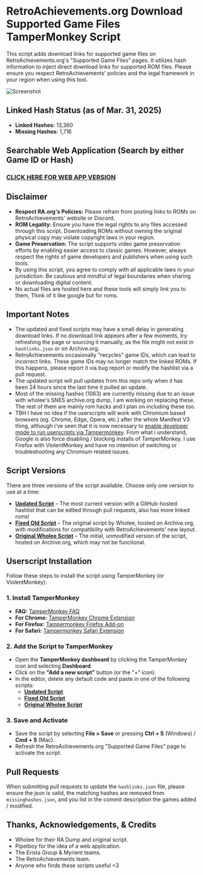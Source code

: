 # RetroAchievements.org Download Supported Game Files TamperMonkey Script

This script adds download links for supported game files on RetroAchievements.org's "Supported Game Files" pages. It utilizes hash information to inject direct download links for supported ROM files. Please ensure you respect RetroAchievements' policies and the legal framework in your region when using this tool.

![Screenshot](https://i.imgur.com/O9ad6mm.png)

## Linked Hash Status (as of Mar. 31, 2025)
- **Linked Hashes:** 13,360
- **Missing Hashes:** 1,716

## Searchable Web Application (Search by either Game ID or Hash)
### [CLICK HERE FOR WEB APP VERSION](https://mentalblank.github.io/RARomOnHashes)

## Disclaimer

- **Respect RA.org's Policies:** Please refrain from posting links to ROMs on RetroAchievements' website or Discord.
- **ROM Legality:** Ensure you have the legal rights to any files accessed through this script. Downloading ROMs without owning the original physical copy may violate copyright laws in your region.
- **Game Preservation:** The script supports video game preservation efforts by enabling easier access to classic games. However, always respect the rights of game developers and publishers when using such tools.
- By using this script, you agree to comply with all applicable laws in your jurisdiction. Be cautious and mindful of legal boundaries when sharing or downloading digital content.
- No actual files are hosted here and these tools will simply link you to them, Think of it like google but for roms.

## Important Notes

- The updated and fixed scripts may have a small delay in generating download links. If no download link appears after a few moments, try refreshing the page or sourcing it manually, as the file might not exist in `hashlinks.json` or on Archive.org.
- RetroAchievements occasionally "recycles" game IDs, which can lead to incorrect links. These game IDs may no longer match the linked ROMs. If this happens, please report it via bug report or modify the hashlist via a pull request.
- The updated script will pull updates from this repo only when it has been 24 hours since the last time it pulled an update.
- Most of the missing hashes (1063) are currently missing due to an issue with wholee's SNES archive.org dump, I am working on replacing these. The rest of them are mainly rom hacks and I plan on including these too.
- TBH I have no idea if the userscripts will work with Chromium based browsers (eg. Chrome, Edge, Opera, etc.) after the whole Manifest V3 thing, although i've seen that it is now necessary to [enable developer mode to run userscripts via Tampermonkey](https://www.tampermonkey.net/faq#Q209). From what i understand, Google is also force disabling / blocking installs of TamperMonkey. I use Firefox with ViolentMonkey and have no intention of switching or troubleshooting any Chromium related issues.

## Script Versions

There are three versions of the script available. Choose only one version to use at a time:

- **[Updated Script](https://github.com/MentalBlank/RARomOnHashesUserScript/raw/refs/heads/main/TamperMonkeyRetroachievements.js)** – The most current version with a GitHub-hosted hashlist that can be edited through pull requests, also has more linked roms!
- **[Fixed Old Script](https://github.com/MentalBlank/RARomOnHashesUserScript/raw/refs/heads/main/OriginalTamperMonkeyRetroachievementsFixed.js)** – The original script by Wholee, hosted on Archive.org, with modifications for compatibility with RetroAchievements’ new layout.
- **[Original Wholee Script](https://archive.org/details/retroachievements_collection_v5)** – The initial, unmodified version of the script, hosted on Archive.org, which may not be functional.

## Userscript Installation

Follow these steps to install the script using TamperMonkey (or ViolentMonkey):

### 1. Install TamperMonkey

- **FAQ:** [TamperMonkey FAQ](https://www.tampermonkey.net/faq.php#Q102)
- **For Chrome:** [TamperMonkey Chrome Extension](https://tampermonkey.net/?ext=dhdg&browser=chrome)
- **For Firefox:** [Tampermonkey Firefox Add-on](https://tampermonkey.net/?ext=dhdg&browser=firefox)
- **For Safari:** [Tampermonkey Safari Extension](https://tampermonkey.net/?ext=dhdg&browser=safari)

### 2. Add the Script to TamperMonkey

- Open the **TamperMonkey dashboard** by clicking the TamperMonkey icon and selecting **Dashboard**.
- Click on the **"Add a new script"** button (or the "+" icon).
- In the editor, delete any default code and paste in one of the following scripts:
  - **[Updated Script](https://github.com/MentalBlank/RARomOnHashesUserScript/raw/refs/heads/main/TamperMonkeyRetroachievements.js)**
  - **[Fixed Old Script](https://github.com/MentalBlank/RARomOnHashesUserScript/raw/refs/heads/main/OriginalTamperMonkeyRetroachievementsFixed.js)**
  - **[Original Wholee Script](https://archive.org/details/retroachievements_collection_v5)**

### 3. Save and Activate

- Save the script by selecting **File > Save** or pressing **Ctrl + S** (Windows) / **Cmd + S** (Mac).
- Refresh the RetroAchievements.org "Supported Game Files" page to activate the script.

## Pull Requests

When submitting pull requests to update the `hashlinks.json` file, please ensure the json is valid, the matching hashes are removed from `missinghashes.json`, and you list in the commit description the games added / modified.

## Thanks, Acknowledgements, & Credits

- Wholee for their RA Dump and original script.
- Pipetboy for the idea of a web application.
- The Erista Group & Myrient teams.
- The RetroAchievements team.
- Anyone who finds these scripts useful <3